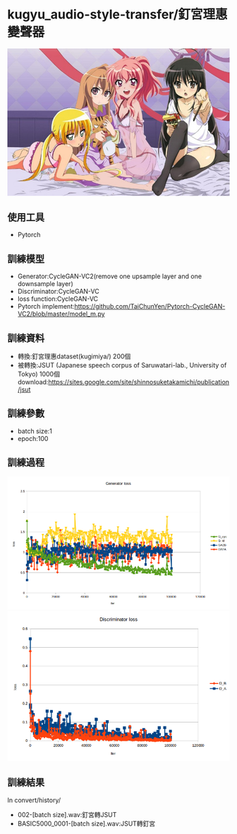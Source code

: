 # kugyu_audio-style-transfer/釘宮理惠變聲器
![image](https://github.com/TaiChunYen/kugyu_audio-style-transfer/blob/master/figure/kugimiya4moe.jpeg)
## 使用工具
* Pytorch  

## 訓練模型
* Generator:CycleGAN-VC2(remove one upsample layer and one downsample layer)  
* Discriminator:CycleGAN-VC  
* loss function:CycleGAN-VC
* Pytorch implement:https://github.com/TaiChunYen/Pytorch-CycleGAN-VC2/blob/master/model_m.py  
## 訓練資料
* 轉換:釘宮理惠dataset(kugimiya/) 200個  
* 被轉換:JSUT (Japanese speech corpus of Saruwatari-lab., University of Tokyo) 1000個  
download:https://sites.google.com/site/shinnosuketakamichi/publication/jsut  

## 訓練參數
* batch size:1  
* epoch:100  

## 訓練過程
![image](https://github.com/TaiChunYen/kugyu_audio-style-transfer/blob/master/figure/g_loss.png)
![image](https://github.com/TaiChunYen/kugyu_audio-style-transfer/blob/master/figure/d_loss.png)
## 訓練結果
In convert/history/  
* 002-[batch size].wav:釘宮轉JSUT  
* BASIC5000_0001-[batch size].wav:JSUT轉釘宮  



